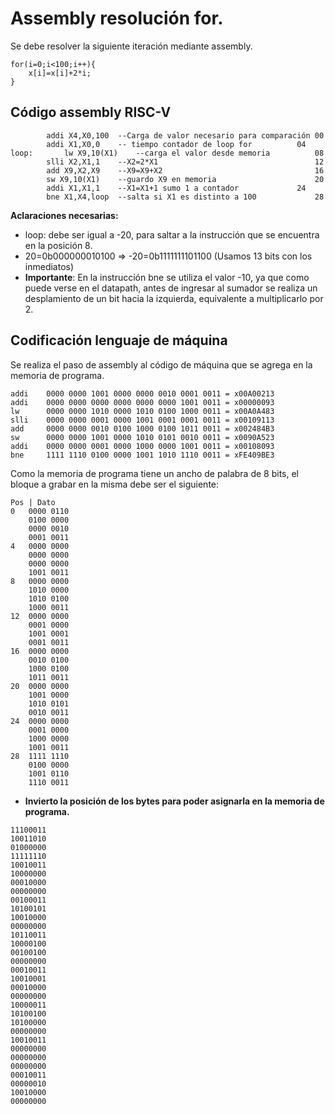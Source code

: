 # Assembly resolución for.

Se debe resolver la siguiente iteración mediante assembly.
```
for(i=0;i<100;i++){
	x[i]=x[i]+2*i;
}
```
## Código assembly RISC-V
```
		addi X4,X0,100	--Carga de valor necesario para comparación 00 
		addi X1,X0,0	-- tiempo contador de loop for 			04	
loop:		lw X9,10(X1)    --carga el valor desde memoria			08
		slli X2,X1,1	--X2=2*X1									12
		add X9,X2,X9	--X9=X9+X2									16
		sw X9,10(X1)	--guardo X9 en memoria						20
		addi X1,X1,1	--X1=X1+1 sumo 1 a contador				24
		bne X1,X4,loop 	--salta si X1 es distinto a 100				28
```
**Aclaraciones necesarias:**
* loop: debe ser igual a -20, para saltar a la instrucción que se encuentra en la posición 8.
* 20=0b000000010100 => -20=0b1111111101100 (Usamos 13 bits con los inmediatos)
* **Importante**: En la instrucción bne se utiliza el valor -10, ya que como puede verse en el datapath, antes de ingresar al sumador se realiza un desplamiento de un bit hacia la izquierda, equivalente a multiplicarlo por 2.

## Codificación lenguaje de máquina
Se realiza el paso de assembly al código de máquina que se agrega en la memoria de programa.
```
addi	0000 0000 1001 0000 0000 0010 0001 0011 = x00A00213
addi	0000 0000 0000 0000 0000 0000 1001 0011	= x00000093
lw		0000 0000 1010 0000 1010 0100 1000 0011 = x00A0A483
slli	0000 0000 0001 0000 1001 0001 0001 0011 = x00109113
add 	0000 0000 0010 0100 1000 0100 1011 0011 = x002484B3
sw 		0000 0000 1001 0000 1010 0101 0010 0011 = x0090A523
addi	0000 0000 0001 0000 1000 0000 1001 0011 = x00108093
bne 	1111 1110 0100 0000 1001 1010 1110 0011 = xFE409BE3
```

Como la memoria de programa tiene un ancho de palabra de 8 bits, el bloque a grabar en la misma debe ser el siguiente:
```
Pos | Dato
0	0000 0110 
	0100 0000 
	0000 0010 
	0001 0011
4	0000 0000 
	0000 0000 
	0000 0000 
	1001 0011	
8	0000 0000 
	1010 0000 
	1010 0100 
	1000 0011 
12	0000 0000 
	0001 0000 
	1001 0001 
	0001 0011 
16	0000 0000 
	0010 0100 
	1000 0100 
	1011 0011 
20	0000 0000 
	1001 0000 
	1010 0101 
	0010 0011 
24	0000 0000 
	0001 0000 
	1000 0000 
	1001 0011 
28	1111 1110 
 	0100 0000 
 	1001 0110 
 	1110 0011
```

 
 
* **Invierto la posición de los bytes para poder asignarla en la memoria de programa.**
 
```
11100011
10011010
01000000
11111110
10010011 
10000000 
00010000 
00000000
00100011
10100101
10010000
00000000
10110011
10000100
00100100
00000000
00010011
10010001
00010000
00000000
10000011
10100100
10100000
00000000
10010011
00000000
00000000
00000000
00010011
00000010
10010000 
00000000
```




